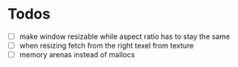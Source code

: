 # Todos

- [ ]   make window resizable while aspect ratio has to stay the same
- [ ]   when resizing fetch from the right texel from texture 
- [ ]   memory arenas instead of mallocs
